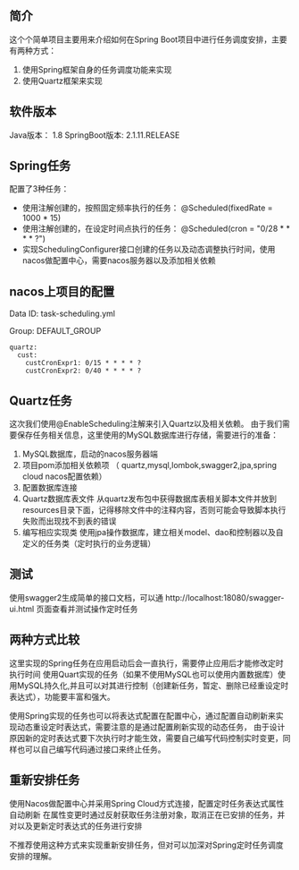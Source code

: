 ## 简介 
这个个简单项目主要用来介绍如何在Spring Boot项目中进行任务调度安排，主要有两种方式：
1. 使用Spring框架自身的任务调度功能来实现
2. 使用Quartz框架来实现


## 软件版本 
Java版本： 1.8
SpringBoot版本: 2.1.11.RELEASE


## Spring任务
配置了3种任务：
* 使用注解创建的，按照固定频率执行的任务： @Scheduled(fixedRate = 1000 * 15)
* 使用注解创建的，在设定时间点执行的任务： @Scheduled(cron = "0/28 * * * * ?")
* 实现SchedulingConfigurer接口创建的任务以及动态调整执行时间，使用nacos做配置中心，需要nacos服务器以及添加相关依赖

## nacos上项目的配置
 Data ID: task-scheduling.yml 

 Group: DEFAULT_GROUP 

```
quartz:
  cust:
    custCronExpr1: 0/15 * * * * ?
    custCronExpr2: 0/40 * * * * ?
```

## Quartz任务
这次我们使用@EnableScheduling注解来引入Quartz以及相关依赖。
由于我们需要保存任务相关信息，这里使用的MySQL数据库进行存储，需要进行的准备：
1. MySQL数据库，启动的nacos服务器端
2. 项目pom添加相关依赖项 （ quartz,mysql,lombok,swagger2,jpa,spring cloud nacos配置依赖）
3. 配置数据库连接
4. Quartz数据库表文件
	从quartz发布包中获得数据库表相关脚本文件并放到resources目录下面，记得移除文件中的注释内容，否则可能会导致脚本执行失败而出现找不到表的错误
5. 编写相应实现类
	使用jpa操作数据库，建立相关model、dao和控制器以及自定义的任务类（定时执行的业务逻辑）

## 测试
使用swagger2生成简单的接口文档，可以通 http://localhost:18080/swagger-ui.html 页面查看并测试操作定时任务


## 两种方式比较
这里实现的Spring任务在应用启动后会一直执行，需要停止应用后才能修改定时执行时间
使用Quart实现的任务（如果不使用MySQL也可以使用内置数据库）使用MySQL持久化,并且可以对其进行控制（创建新任务，暂定、删除已经重设定时表达式），功能要丰富和强大。

使用Spring实现的任务也可以将表达式配置在配置中心，通过配置自动刷新来实现动态重设定时表达式，需要注意的是通过配置刷新实现的动态任务，
由于设计原因新的定时表达式要下次执行时才能生效，需要自己编写代码控制实时变更，同样也可以自己编写代码通过接口来终止任务。

## 重新安排任务
使用Nacos做配置中心并采用Spring Cloud方式连接，配置定时任务表达式属性自动刷新
在属性变更时通过反射获取任务注册对象，取消正在已安排的任务，并对以及更新定时表达式的任务进行安排

不推荐使用这种方式来实现重新安排任务，但对可以加深对Spring定时任务调度安排的理解。
